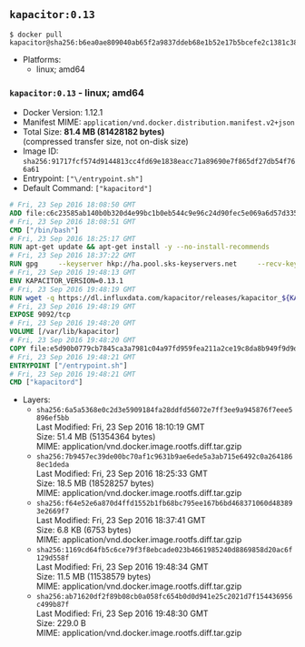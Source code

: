 ## `kapacitor:0.13`

```console
$ docker pull kapacitor@sha256:b6ea0ae809040ab65f2a9837ddeb68e1b52e17b5bcefe2c1381c38fd401e9c1f
```

-	Platforms:
	-	linux; amd64

### `kapacitor:0.13` - linux; amd64

-	Docker Version: 1.12.1
-	Manifest MIME: `application/vnd.docker.distribution.manifest.v2+json`
-	Total Size: **81.4 MB (81428182 bytes)**  
	(compressed transfer size, not on-disk size)
-	Image ID: `sha256:91717fcf574d9144813cc4fd69e1838eacc71a89690e7f865df27db54f766a61`
-	Entrypoint: `["\/entrypoint.sh"]`
-	Default Command: `["kapacitord"]`

```dockerfile
# Fri, 23 Sep 2016 18:08:50 GMT
ADD file:c6c23585ab140b0b320d4e99bc1b0eb544c9e96c24d90fec5e069a6d57d335ca in / 
# Fri, 23 Sep 2016 18:08:51 GMT
CMD ["/bin/bash"]
# Fri, 23 Sep 2016 18:25:17 GMT
RUN apt-get update && apt-get install -y --no-install-recommends 		ca-certificates 		curl 		wget 	&& rm -rf /var/lib/apt/lists/*
# Fri, 23 Sep 2016 18:37:22 GMT
RUN gpg     --keyserver hkp://ha.pool.sks-keyservers.net     --recv-keys 05CE15085FC09D18E99EFB22684A14CF2582E0C5
# Fri, 23 Sep 2016 19:48:13 GMT
ENV KAPACITOR_VERSION=0.13.1
# Fri, 23 Sep 2016 19:48:19 GMT
RUN wget -q https://dl.influxdata.com/kapacitor/releases/kapacitor_${KAPACITOR_VERSION}_amd64.deb.asc &&     wget -q https://dl.influxdata.com/kapacitor/releases/kapacitor_${KAPACITOR_VERSION}_amd64.deb &&     gpg --batch --verify kapacitor_${KAPACITOR_VERSION}_amd64.deb.asc kapacitor_${KAPACITOR_VERSION}_amd64.deb &&     dpkg -i kapacitor_${KAPACITOR_VERSION}_amd64.deb &&     rm -f kapacitor_${KAPACITOR_VERSION}_amd64.deb*
# Fri, 23 Sep 2016 19:48:19 GMT
EXPOSE 9092/tcp
# Fri, 23 Sep 2016 19:48:20 GMT
VOLUME [/var/lib/kapacitor]
# Fri, 23 Sep 2016 19:48:20 GMT
COPY file:e5d90b0779cb7845ca3a7981c04a97fd959fea211a2ce19c8da8b949f9d9d04c in /entrypoint.sh 
# Fri, 23 Sep 2016 19:48:21 GMT
ENTRYPOINT ["/entrypoint.sh"]
# Fri, 23 Sep 2016 19:48:21 GMT
CMD ["kapacitord"]
```

-	Layers:
	-	`sha256:6a5a5368e0c2d3e5909184fa28ddfd56072e7ff3ee9a945876f7eee5896ef5bb`  
		Last Modified: Fri, 23 Sep 2016 18:10:19 GMT  
		Size: 51.4 MB (51354364 bytes)  
		MIME: application/vnd.docker.image.rootfs.diff.tar.gzip
	-	`sha256:7b9457ec39de00bc70af1c9631b9ae6ede5a3ab715e6492c0a2641868ec1deda`  
		Last Modified: Fri, 23 Sep 2016 18:25:33 GMT  
		Size: 18.5 MB (18528257 bytes)  
		MIME: application/vnd.docker.image.rootfs.diff.tar.gzip
	-	`sha256:f64e52e6a870d4ffd1552b1fb68bc795ee167b6bd468371060d483893e2669f7`  
		Last Modified: Fri, 23 Sep 2016 18:37:41 GMT  
		Size: 6.8 KB (6753 bytes)  
		MIME: application/vnd.docker.image.rootfs.diff.tar.gzip
	-	`sha256:1169cd64fb5c6ce79f3f8ebcade023b4661985240d8869858d20ac6f129d558f`  
		Last Modified: Fri, 23 Sep 2016 19:48:34 GMT  
		Size: 11.5 MB (11538579 bytes)  
		MIME: application/vnd.docker.image.rootfs.diff.tar.gzip
	-	`sha256:ab71620df2f89b08cb0a058fc654b0d0d941e25c2021d7f154436956c499b87f`  
		Last Modified: Fri, 23 Sep 2016 19:48:30 GMT  
		Size: 229.0 B  
		MIME: application/vnd.docker.image.rootfs.diff.tar.gzip
